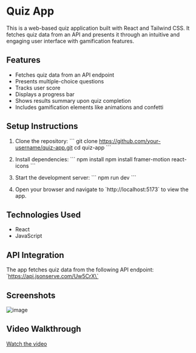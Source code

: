 # Quiz App

This is a web-based quiz application built with React and Tailwind CSS. It fetches quiz data from an API and presents it through an intuitive and engaging user interface with gamification features.

## Features
- Fetches quiz data from an API endpoint
- Presents multiple-choice questions
- Tracks user score
- Displays a progress bar
- Shows results summary upon quiz completion
- Includes gamification elements like animations and confetti

## Setup Instructions
1. Clone the repository:
   \`\`\`
   git clone https://github.com/your-username/quiz-app.git
   cd quiz-app
   \`\`\`

2. Install dependencies:
   \`\`\`
   npm install
   npm install framer-motion react-icons
   \`\`\`

3. Start the development server:
   \`\`\`
   npm run dev
   \`\`\`

4. Open your browser and navigate to \`http://localhost:5173\` to view the app.

## Technologies Used

- React
- JavaScript

## API Integration

The app fetches quiz data from the following API endpoint:
\`https://api.jsonserve.com/Uw5CrX\`

## Screenshots

![image](https://github.com/user-attachments/assets/96803baa-c610-479e-af04-a4a3e315a9e0)


## Video Walkthrough

[Watch the video]((https://drive.google.com/file/d/1WlNMqzTExdKFodzjnOoojMBg0NpaPq71/view?usp=sharing))

